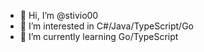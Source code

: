 - 👋 Hi, I’m @stivio00
- 👀 I’m interested in C#/Java/TypeScript/Go
- 🌱 I’m currently learning Go/TypeScript


